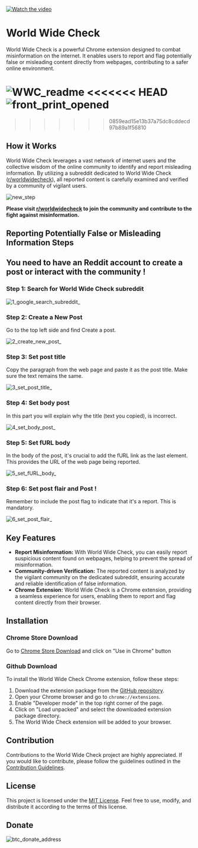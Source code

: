[![Watch the video](https://img.youtube.com/vi/W_ShrjavdBs/maxresdefault.jpg)](https://youtu.be/W_ShrjavdBs)


# World Wide Check

World Wide Check is a powerful Chrome extension designed to combat misinformation on the internet. It enables users to report and flag potentially false or misleading content directly from webpages, contributing to a safer online environment.

![WWC_readme](https://github.com/user-attachments/assets/8e6053cd-f10b-45b0-8195-80eb5e7ae872)
<<<<<<< HEAD
![front_print_opened](https://github.com/user-attachments/assets/95018f7f-e60b-479e-bf43-657779ba971c)
=======
>>>>>>> 0859ead15e13b37a75dc8cddecd97b89a1f56810

## How it Works

World Wide Check leverages a vast network of internet users and the collective wisdom of the online community to identify and report misleading information. By utilizing a subreddit dedicated to World Wide Check ([r/worldwidecheck](https://www.reddit.com/r/worldwidecheck/)), all reported content is carefully examined and verified by a community of vigilant users.

![new_step](https://github.com/itsyoboygod/world-wide-check/assets/58955082/397f7076-7c64-4492-949d-64d42d258ba3)

**Please visit [r/worldwidecheck](https://www.reddit.com/r/worldwidecheck/) to join the community and contribute to the fight against misinformation.**

## Reporting Potentially False or Misleading Information Steps
## You need to have an Reddit account to create a post or interact with the community !

### Step 1: Search for World Wide Check subreddit

![1_google_search_subreddit_](https://github.com/user-attachments/assets/222e4a95-c89a-4324-9566-5179a12a80d5)

### Step 2: Create a New Post
Go to the top left side and find Create a post.

![2_create_new_post_](https://github.com/user-attachments/assets/8c5cd622-b108-431e-81b2-3a8afd4ebebb)

### Step 3: Set post title
Copy the paragraph from the web page and paste it as the post title. Make sure the text remains the same.

![3_set_post_title_](https://github.com/user-attachments/assets/b9378b8c-be2c-477c-9d16-e962f3dbc45a)

### Step 4: Set body post
In this part you will explain why the title (text you copied), is incorrect.

![4_set_body_post_](https://github.com/user-attachments/assets/6825c08a-e813-40ca-8cd0-8e9a609b81a4)

### Step 5: Set fURL body
In the body of the post, it's crucial to add the fURL link as the last element. This provides the URL of the web page being reported.

![5_set_fURL_body_](https://github.com/user-attachments/assets/441bdb49-887b-4a3d-b493-c532079fc25a)

### Step 6: Set post flair and Post !
Remember to include the post flag to indicate that it's a report. This is mandatory.

![6_set_post_flair_](https://github.com/user-attachments/assets/2c22eca5-ca41-4202-af6c-cd9f7701d0e2)

## Key Features

- **Report Misinformation:** With World Wide Check, you can easily report suspicious content found on webpages, helping to prevent the spread of misinformation.
- **Community-driven Verification:** The reported content is analyzed by the vigilant community on the dedicated subreddit, ensuring accurate and reliable identification of false information.
- **Chrome Extension:** World Wide Check is a Chrome extension, providing a seamless experience for users, enabling them to report and flag content directly from their browser.

## Installation

### Chrome Store Download

Go to [Chrome Store Download](https://chromewebstore.google.com/detail/world-wide-check/hhdgkliecchgaicpbjgeidiecnljmidh?hl=pt-br)
 and click on "Use in Chrome" button

### Github Download
To install the World Wide Check Chrome extension, follow these steps:

1. Download the extension package from the [GitHub repository](https://github.com/itsyoboygod/world-wide-check).
2. Open your Chrome browser and go to `chrome://extensions`.
3. Enable "Developer mode" in the top right corner of the page.
4. Click on "Load unpacked" and select the downloaded extension package directory.
5. The World Wide Check extension will be added to your browser.

## Contribution

Contributions to the World Wide Check project are highly appreciated. If you would like to contribute, please follow the guidelines outlined in the [Contribution Guidelines](CONTRIBUTING.md).

## License

This project is licensed under the [MIT License](LICENSE.md). Feel free to use, modify, and distribute it according to the terms of this license.

## Donate

![btc_donate_address](https://github.com/itsyoboygod/world-wide-check/assets/58955082/708f189c-4f69-4ba0-a453-3cb738e90f51)